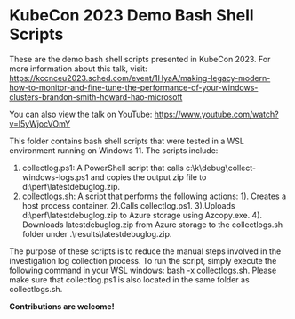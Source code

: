 # KubeCon 2023 Demo Bash Shell Scripts

These are the demo bash shell scripts presented in KubeCon 2023. For more information about this talk, visit: https://kccnceu2023.sched.com/event/1HyaA/making-legacy-modern-how-to-monitor-and-fine-tune-the-performance-of-your-windows-clusters-brandon-smith-howard-hao-microsoft

You can also view the talk on YouTube: https://www.youtube.com/watch?v=l5yWjocVOmY

This folder contains bash shell scripts that were tested in a WSL environment running on Windows 11. The scripts include:

1. collectlog.ps1: A PowerShell script that calls c:\k\debug\collect-windows-logs.ps1 and copies the output zip file to d:\perf\latestdebuglog.zip.
2. collectlogs.sh: A script that performs the following actions:
    1). Creates a host process container.
    2).Calls collectlog.ps1.
    3).Uploads d:\perf\latestdebuglog.zip to Azure storage using Azcopy.exe.
    4). Downloads latestdebuglog.zip from Azure storage to the collectlogs.sh folder under .\results\latestdebuglog.zip.

The purpose of these scripts is to reduce the manual steps involved in the investigation log collection process. To run the script, simply execute the following command in your WSL windows: bash -x collectlogs.sh. Please make sure that collectlog.ps1 is also located in the same folder as collectlogs.sh.

**Contributions are welcome!**